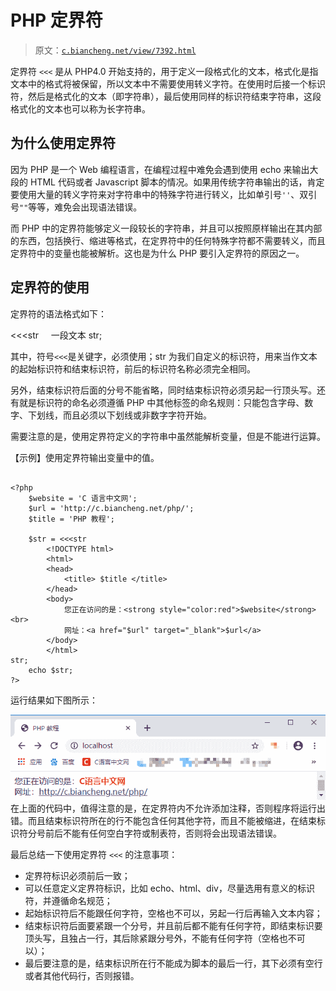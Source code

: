 # PHP 定界符

> 原文：[`c.biancheng.net/view/7392.html`](http://c.biancheng.net/view/7392.html)

定界符 `<<<` 是从 PHP4.0 开始支持的，用于定义一段格式化的文本，格式化是指文本中的格式将被保留，所以文本中不需要使用转义字符。在使用时后接一个标识符，然后是格式化的文本（即字符串），最后使用同样的标识符结束字符串，这段格式化的文本也可以称为长字符串。

## 为什么使用定界符

因为 PHP 是一个 Web 编程语言，在编程过程中难免会遇到使用 echo 来输出大段的 HTML 代码或者 Javascript 脚本的情况。如果用传统字符串输出的话，肯定要使用大量的转义字符来对字符串中的特殊字符进行转义，比如单引号`''`、双引号`""`等等，难免会出现语法错误。

而 PHP 中的定界符能够定义一段较长的字符串，并且可以按照原样输出在其内部的东西，包括换行、缩进等格式，在定界符中的任何特殊字符都不需要转义，而且定界符中的变量也能被解析。这也是为什么 PHP 要引入定界符的原因之一。

## 定界符的使用

定界符的语法格式如下：

<<<str
    一段文本
str;

其中，符号`<<<`是关键字，必须使用；str 为我们自定义的标识符，用来当作文本的起始标识符和结束标识符，前后的标识符名称必须完全相同。

另外，结束标识符后面的分号不能省略，同时结束标识符必须另起一行顶头写。还有就是标识符的命名必须遵循 PHP 中其他标签的命名规则：只能包含字母、数字、下划线，而且必须以下划线或非数字字符开始。

需要注意的是，使用定界符定义的字符串中虽然能解析变量，但是不能进行运算。

【示例】使用定界符输出变量中的值。

```

<?php
    $website = 'C 语言中文网';
    $url = 'http://c.biancheng.net/php/';
    $title = 'PHP 教程';

    $str = <<<str
        <!DOCTYPE html>
        <html>
        <head>
            <title> $title </title>
        </head>
        <body>
            您正在访问的是：<strong style="color:red">$website</strong><br>
            网址：<a href="$url" target="_blank">$url</a>
        </body>
        </html>
str;
    echo $str;
?>
```

运行结果如下图所示：

![](img/e20bb06ae58346c33c1a66648f190736.png)
在上面的代码中，值得注意的是，在定界符内不允许添加注释，否则程序将运行出错。而且结束标识符所在的行不能包含任何其他字符，而且不能被缩进，在结束标识符分号前后不能有任何空白字符或制表符，否则将会出现语法错误。

最后总结一下使用定界符 `<<<` 的注意事项：

*   定界符标识必须前后一致；
*   可以任意定义定界符标识，比如 echo、html、div，尽量选用有意义的标识符，并遵循命名规范；
*   起始标识符后不能跟任何字符，空格也不可以，另起一行后再输入文本内容；
*   结束标识符后面要紧跟一个分号，并且前后都不能有任何字符，即结束标识要顶头写，且独占一行，其后除紧跟分号外，不能有任何字符（空格也不可以）；
*   最后要注意的是，结束标识所在行不能成为脚本的最后一行，其下必须有空行或者其他代码行，否则报错。